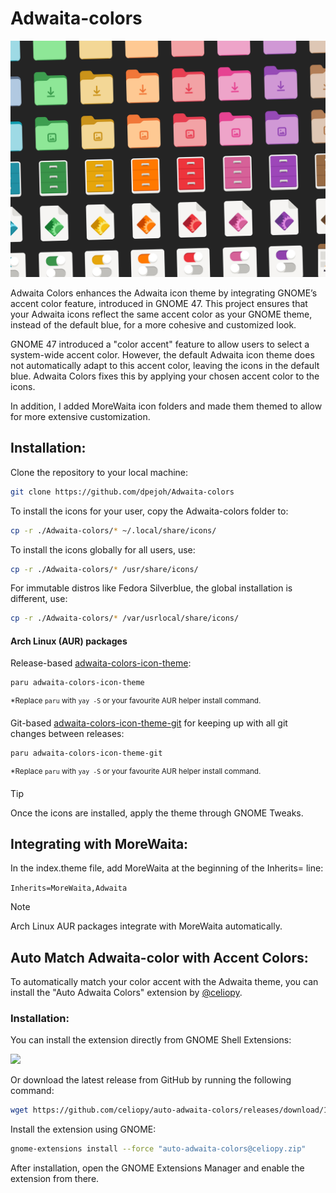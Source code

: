 # Adwaita-colors

![showcase](./v2.3.jpg)

Adwaita Colors enhances the Adwaita icon theme by integrating GNOME’s accent color feature, introduced in GNOME 47. This project ensures that your Adwaita icons reflect the same accent color as your GNOME theme, instead of the default blue, for a more cohesive and customized look.

GNOME 47 introduced a "color accent" feature to allow users to select a system-wide accent color. However, the default Adwaita icon theme does not automatically adapt to this accent color, leaving the icons in the default blue. Adwaita Colors fixes this by applying your chosen accent color to the icons.

In addition, I added MoreWaita icon folders and made them themed to allow for more extensive customization.

## Installation:

Clone the repository to your local machine:

```sh
git clone https://github.com/dpejoh/Adwaita-colors
```

To install the icons for your user, copy the Adwaita-colors folder to:

```sh
cp -r ./Adwaita-colors/* ~/.local/share/icons/
```

To install the icons globally for all users, use:

```sh
cp -r ./Adwaita-colors/* /usr/share/icons/
```
For immutable distros like Fedora Silverblue, the global installation is different, use:

```sh
cp -r ./Adwaita-colors/* /var/usrlocal/share/icons/
```


#### Arch Linux (AUR) packages

Release-based [adwaita-colors-icon-theme](https://aur.archlinux.org/packages/adwaita-colors-icon-theme):  
```sh
paru adwaita-colors-icon-theme
```
<sup>*Replace `paru` with `yay -S` or your favourite AUR helper install command.</sup>

Git-based [adwaita-colors-icon-theme-git](https://aur.archlinux.org/packages/adwaita-colors-icon-theme-git) for keeping up with all git changes between releases:  
```sh
paru adwaita-colors-icon-theme-git
```
<sup>*Replace `paru` with `yay -S` or your favourite AUR helper install command.</sup>

> [!TIP]
> Once the icons are installed, apply the theme through GNOME Tweaks.

## Integrating with MoreWaita:

In the index.theme file, add MoreWaita at the beginning of the Inherits= line:

`Inherits=MoreWaita,Adwaita`  
> [!NOTE]
> Arch Linux AUR packages integrate with MoreWaita automatically.


## Auto Match Adwaita-color with Accent Colors:

To automatically match your color accent with the Adwaita theme, you can install the "Auto Adwaita Colors" extension by [@celiopy](https://github.com/celiopy/auto-adwaita-colors).

### Installation:

You can install the extension directly from GNOME Shell Extensions:

[<img src="https://micheleg.github.io/dash-to-dock/media/get-it-on-ego.png" height="100">](https://extensions.gnome.org/extension/7529/auto-adwaita-colors/)

Or download the latest release from GitHub by running the following command:

```sh
wget https://github.com/celiopy/auto-adwaita-colors/releases/download/1.0/auto-adwaita-colors@celiopy.zip
```

Install the extension using GNOME:

```sh
gnome-extensions install --force "auto-adwaita-colors@celiopy.zip"
```

After installation, open the GNOME Extensions Manager and enable the extension from there.
